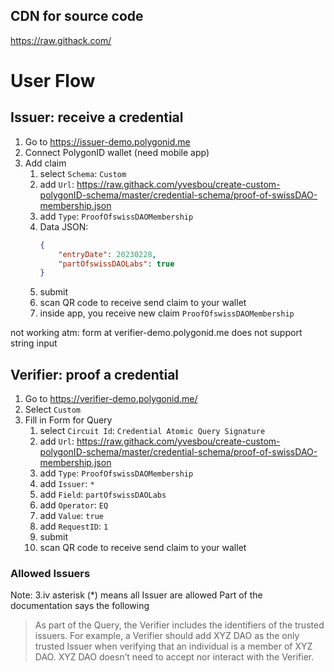 
## CDN for source code
https://raw.githack.com/


# User Flow
## Issuer: receive a credential
1. Go to https://issuer-demo.polygonid.me
2. Connect PolygonID wallet (need mobile app)
3. Add claim
    1. select `Schema`: `Custom`
    2. add `Url`: https://raw.githack.com/yvesbou/create-custom-polygonID-schema/master/credential-schema/proof-of-swissDAO-membership.json
    3. add `Type`: `ProofOfswissDAOMembership`
    4. Data JSON: 
        ```JSON
        {
            "entryDate": 20230228,
            "partOfswissDAOLabs": true
        }
        ```
    5. submit
    6. scan QR code to receive send claim to your wallet
    7. inside app, you receive new claim `ProofOfswissDAOMembership`


not working atm: form at verifier-demo.polygonid.me does not support string input
## Verifier: proof a credential
1. Go to https://verifier-demo.polygonid.me/
2. Select `Custom`
3. Fill in Form for Query
    1. select `Circuit Id`: `Credential Atomic Query Signature`
    2. add `Url`: https://raw.githack.com/yvesbou/create-custom-polygonID-schema/master/credential-schema/proof-of-swissDAO-membership.json
    3. add `Type`: `ProofOfswissDAOMembership`
    4. add `Issuer`: `*`
    5. add `Field`: `partOfswissDAOLabs`
    6. add `Operator`: `EQ`
    7. add `Value`: `true`
    8. add `RequestID`: `1`
    5. submit
    6. scan QR code to receive send claim to your wallet


### Allowed Issuers
Note: 3.iv asterisk (*) means all Issuer are allowed
Part of the documentation says the following

> As part of the Query, the Verifier includes the identifiers of the trusted issuers. For example, a Verifier should add XYZ DAO as the only trusted Issuer when verifying that an individual is a member of XYZ DAO. XYZ DAO doesn’t need to accept nor interact with the Verifier.